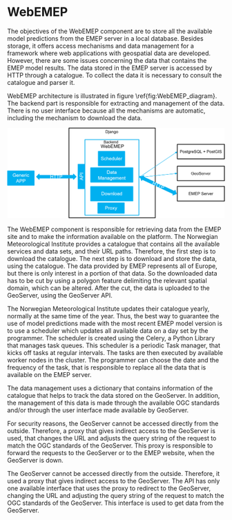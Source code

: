 # WebEMEP

The objectives of the WebEMEP component are to store all the available model predictions from the EMEP server in a local database. Besides storage, it offers access mechanisms and data management for a framework where web applications with geospatial data are developed. However, there are some issues concerning the data that contains the EMEP model results. The data stored in the EMEP server is accessed by HTTP through a catalogue. To collect the data it is necessary to consult the catalogue and parser it. 

WebEMEP architecture is illustrated in figure \ref{fig:WebEMEP_diagram}. The backend part is responsible for extracting and management of the data. There is no user interface because all the mechanisms are automatic, including the mechanism to download the data.

![WebEMEP Diagram](https://github.com/FMMFHD/WebEMEP/blob/main/img_readme/WebEMEP_diagram.png)

The WebEMEP component is responsible for retrieving data from the EMEP site and to make the information available on the platform. The Norwegian Meteorological Institute provides a catalogue that contains all the available services and data sets, and their URL paths. Therefore, the first step is to download the catalogue. The next step is to download and store the data, using the catalogue. The data provided by EMEP represents all of Europe, but there is only interest in a portion of that data. So the downloaded data has to be cut by using a polygon feature delimiting the relevant spatial domain, which can be altered. After the cut, the data is uploaded to the GeoServer, using the GeoServer API.

The Norwegian Meteorological Institute updates their catalogue yearly, normally at the same time of the year. Thus, the best way to guarantee the use of model predictions made with the most recent EMEP model version is to use a scheduler which updates all available data on a day set by the programmer. The scheduler is created using the Celery, a Python Library that manages task queues. This scheduler is a periodic Task manager, that kicks off tasks at regular intervals. The tasks are then executed by available worker nodes in the cluster. The programmer can choose the date and the frequency of the task, that is responsible to replace all the data that is available on the EMEP server.

The data management uses a dictionary that contains information of the catalogue that helps to track the data stored on the GeoServer. In addition, the management of this data is made through the available OGC standards and/or through the user interface made available by GeoServer.

For security reasons, the GeoServer cannot be accessed directly from the outside. Therefore, a proxy that gives indirect access to the GeoServer is used, that changes the URL and adjusts the query string of the request to match the OGC standards of the GeoServer. This proxy is responsible to forward the requests to the GeoServer or to the EMEP website, when the GeoServer is down. 

The GeoServer cannot be accessed directly from the outside. Therefore, it used a proxy that gives indirect access to the GeoServer. The API has only one available interface that uses the proxy to redirect to the GeoServer, changing the URL and adjusting the query string of the request to match the OGC standards of the GeoServer. This interface is used to get data from the GeoServer.
